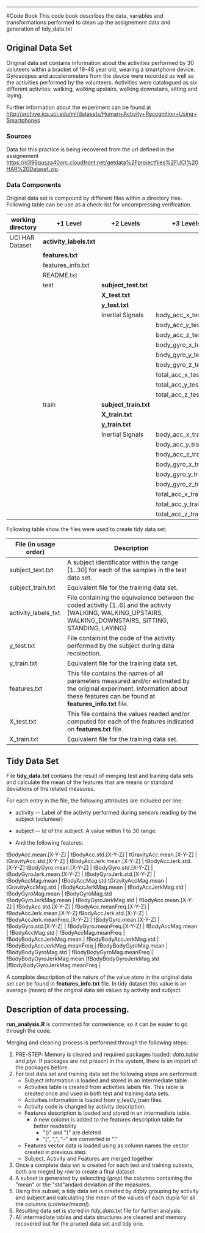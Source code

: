 ***
#Code Book
This code book describes the data, variables and transformations performed to clean up the assignement data and generation of tidy_data.txt

## Original Data Set
Original data set contains information about the activities performed by 30 voluteers within a bracket of 19-48 year old, wearing a smartphone device. Gyroscopes and accelerometers from the device were recorded as well as the activities performed by the volunteers. Activities were catalogued as six different activites: walking, walking upstairs, walking downstairs, sitting and laying.

Further information about the experiment can be found at http://archive.ics.uci.edu/ml/datasets/Human+Activity+Recognition+Using+Smartphones

### Sources
Data for this practice is being recovered from the url defined in the assignement https://d396qusza40orc.cloudfront.net/getdata%2Fprojectfiles%2FUCI%20HAR%20Dataset.zip. 

### Data Components
Original data set is compound by different files within a directory tree. Following table can be use as a check-list for uncompressing verification.

working directory | +1 Level            | +2 Levels         | +3 Levels
----------------- | ------------------- | ----------------- | ---------------------
UCI HAR Dataset   | __activity_labels.txt__ |                   |  
                  | __features.txt__        |                   |
                  | features_info.txt   |                   |
                  | README.txt          |                   |
                  | test                | __subject_test.txt__  |
                  |                     | __X_test.txt__        |
                  |                     | __y_test.txt__        |
                  |                     | Inertial Signals  | body_acc_x_test.txt
                  |                     |                   | body_acc_y_test.txt
                  |                     |                   | body_acc_z_test.txt
                  |                     |                   | body_gyro_x_test.txt
                  |                     |                   | body_gyro_y_test.txt
                  |                     |                   | body_gyro_z_test.txt
                  |                     |                   | total_acc_x_test.txt
                  |                     |                   | total_acc_y_test.txt
                  |                     |                   | total_acc_z_test.txt
                  | train               | __subject_train.txt__ |
                  |                     | __X_train.txt__       |
                  |                     | __y_train.txt__       |
                  |                     | Inertial Signals  | body_acc_x_train.txt
                  |                     |                   | body_acc_y_train.txt
                  |                     |                   | body_acc_z_train.txt
                  |                     |                   | body_gyro_x_train.txt
                  |                     |                   | body_gyro_y_train.txt
                  |                     |                   | body_gyro_z_train.txt
                  |                     |                   | total_acc_x_train.txt
                  |                     |                   | total_acc_y_train.txt
                  |                     |                   | total_acc_z_train.txt


Following table show the files were used to create tidy data set:

File (in usage order)    | Description
------------------------ | -----------
subject_text.txt | A subject identificator within the range [1..30] for each of the samples in the test data set.
subject_train.txt | Equivalent file for the training data set.
activity_labels_txt | File containing the equivalence between the coded activity [1..6] and the activity [WALKING, WALKING_UPSTAIRS, WALKING_DOWNSTAIRS, SITTING, STANDING, LAYING]
y_test.txt | File containint the code of the activity performed by the subject during data recolection.
y_train.txt | Equivalent file for the training data set.
features.txt | This file contains the names of all parameters measured and/or estimated by the original experiment. Information about these features can be found at __features_info.txt__ file.
X_test.txt | This file contains the values readed and/or computed for each of the features indicated on __features.txt__ file. 
X_train.txt | Equivalent file for the training data set.

## Tidy Data Set
File __tidy_data.txt__ contains the result of merging test and training data sets and calculate the mean of the features that are means or standard deviations of the related measures.

For each entry in the file, the following attributes are included per line:

* activity -- Label of the activity performed during sensors reading by the subject (volunteer)
* subject -- Id of the subject. A value within 1 to 30 range.

* And the following features:

tBodyAcc.mean.[X-Y-Z] | tBodyAcc.std.[X-Y-Z] | tGravityAcc.mean.[X-Y-Z] | tGravityAcc.std.[X-Y-Z] | tBodyAccJerk.mean.[X-Y-Z] | tBodyAccJerk.std.[X-Y-Z]
tBodyGyro.mean.[X-Y-Z] | tBodyGyro.std.[X-Y-Z] | tBodyGyroJerk.mean.[X-Y-Z] | tBodyGyroJerk.std.[X-Y-Z] | tBodyAccMag.mean | tBodyAccMag.std 
tGravityAccMag.mean | tGravityAccMag.std  | tBodyAccJerkMag.mean  | tBodyAccJerkMag.std  | tBodyGyroMag.mean  | tBodyGyroMag.std  
tBodyGyroJerkMag.mean | tBodyGyroJerkMag.std  | fBodyAcc.mean.[X-Y-Z] | fBodyAcc.std.[X-Y-Z] | fBodyAcc.meanFreq.[X-Y-Z] | fBodyAccJerk.mean.[X-Y-Z]
fBodyAccJerk.std.[X-Y-Z] | fBodyAccJerk.meanFreq.[X-Y-Z] | fBodyGyro.mean.[X-Y-Z] | fBodyGyro.std.[X-Y-Z] | fBodyGyro.meanFreq.[X-Y-Z] | fBodyAccMag.mean  |
fBodyAccMag.std  | fBodyAccMag.meanFreq | fBodyBodyAccJerkMag.mean |  fBodyBodyAccJerkMag.std  | fBodyBodyAccJerkMag.meanFreq | fBodyBodyGyroMag.mean  |
fBodyBodyGyroMag.std  | fBodyBodyGyroMag.meanFreq | fBodyBodyGyroJerkMag.mean  |fBodyBodyGyroJerkMag.std  |fBodyBodyGyroJerkMag.meanFreq |

A complete description of the nature of the value store in the original data set can be found in __features_info.txt__ file. In tidy dataset this value is an average (mean) of the original data set values by activity and subject.

## Description of data processing.

__run_analysis.R__ is commented for convenience, so it can be easier to go through the code. 

Merging and cleaning process is performed through the following steps:

1. PRE-STEP: Memory is cleared and required packages loaded: _data.table_ and _plyr_. If packages are not present in the system, there is an import of the packages before.
2. For test data set and training data set the following steps are performed:
   + Subject information is loaded and stored in an intermediate table.
   + Activities table is created from activities labels file. This table is created once and used in both test and training data sets.
   + Activities information is loaded from y_test/y_train files. 
   + Activity code is changed by activity description.
   + Features description is loaded and stored in an intermediate table.
       + A new column is added to the features description table for better readability 
	      + "()" and ")" are deleted
		  + "(", ",", "-" are converted in "."
   + Features vector data is loaded using as column names the vector created in previous step.
   + Subject, Activity and Features are merged together 
3. Once a complete data set is created for each test and training subsets, both are meged by row to create a final dataset.
4. A subset is generated by seleccting (_grep_) the columns containing the "mean" or the "std"andard deviation of the measures.
5. Using this subset, a tidy data set is created by _ddply_ grouping by activity and subject and calculating the mean of the values of each dupla for all the columns (_colwise(mean)_).
6. Resulting data set is stored in _tidy_data.txt_ file for further analysis.
7. All intermediate tables and data structures are cleaned and memory recovered but for the pruned data set and tidy one.
